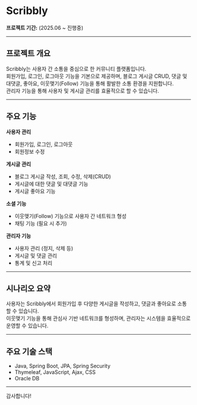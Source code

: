 # Scribbly

**프로젝트 기간:** (2025.06 ~ 진행중) 

---

## 프로젝트 개요  
Scribbly는 사용자 간 소통을 중심으로 한 커뮤니티 플랫폼입니다.  
회원가입, 로그인, 로그아웃 기능을 기본으로 제공하며, 블로그 게시글 CRUD, 댓글 및 대댓글, 좋아요, 이웃맺기(Follow) 기능을 통해 활발한 소통 환경을 지원합니다.  
관리자 기능을 통해 사용자 및 게시글 관리를 효율적으로 할 수 있습니다.  

---

## 주요 기능

**사용자 관리**  
- 회원가입, 로그인, 로그아웃  
- 회원정보 수정  

**게시글 관리**  
- 블로그 게시글 작성, 조회, 수정, 삭제(CRUD)  
- 게시글에 대한 댓글 및 대댓글 기능  
- 게시글 좋아요 기능  

**소셜 기능**  
- 이웃맺기(Follow) 기능으로 사용자 간 네트워크 형성  
- 채팅 기능 (필요 시 추가)  

**관리자 기능**  
- 사용자 관리 (정지, 삭제 등)  
- 게시글 및 댓글 관리  
- 통계 및 신고 처리  

---

## 시나리오 요약  
사용자는 Scribbly에서 회원가입 후 다양한 게시글을 작성하고, 댓글과 좋아요로 소통할 수 있습니다.  
이웃맺기 기능을 통해 관심사 기반 네트워크를 형성하며, 관리자는 시스템을 효율적으로 운영할 수 있습니다.  

---

## 주요 기술 스택  
- Java, Spring Boot, JPA, Spring Security  
- Thymeleaf, JavaScript, Ajax, CSS  
- Oracle DB    

---

감사합니다!
